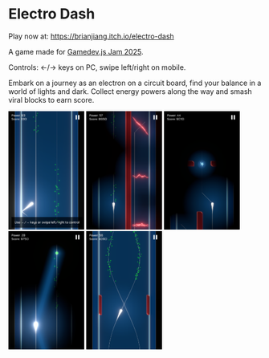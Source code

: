 # Electro Dash

Play now at: https://brianjiang.itch.io/electro-dash

A game made for [Gamedev.js Jam 2025](https://itch.io/jam/gamedevjs-2025).

Controls: ←/→ keys on PC, swipe left/right on mobile.

Embark on a journey as an electron on a circuit board, find your balance in a world of lights and dark. Collect energy powers along the way and smash viral blocks to earn score.

<img src="Images/Demo1.png" width="30%"/>
<img src="Images/Demo2.png" width="30%"/>
<img src="Images/Demo3.png" width="30%"/>
<img src="Images/Demo4.png" width="30%"/>
<img src="Images/Demo5.png" width="30%"/>